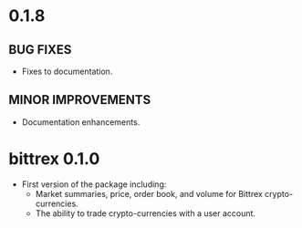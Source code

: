 # 0.1.8

## BUG FIXES
* Fixes to documentation.

## MINOR IMPROVEMENTS
* Documentation enhancements.


# bittrex 0.1.0

* First version of the package including:
    * Market summaries, price, order book, and volume for Bittrex crypto-currencies.
    * The ability to trade crypto-currencies with a user account.
